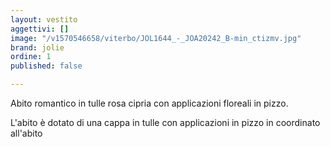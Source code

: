 ```yaml
---
layout: vestito
aggettivi: []
image: "/v1570546658/viterbo/JOL1644_-_JOA20242_B-min_ctizmv.jpg"
brand: jolie
ordine: 1
published: false

---
```

Abito romantico in tulle rosa cipria con applicazioni floreali in pizzo.

L'abito è dotato di una cappa in tulle con applicazioni in pizzo in coordinato all'abito